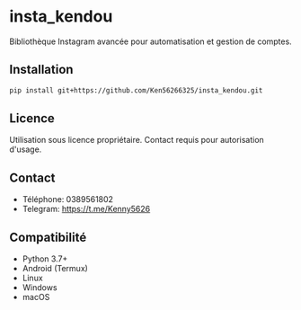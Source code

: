 # insta_kendou

Bibliothèque Instagram avancée pour automatisation et gestion de comptes.

## Installation

```bash
pip install git+https://github.com/Ken56266325/insta_kendou.git
```

## Licence

Utilisation sous licence propriétaire. Contact requis pour autorisation d'usage.

## Contact

- Téléphone: 0389561802
- Telegram: https://t.me/Kenny5626

## Compatibilité

- Python 3.7+
- Android (Termux)
- Linux
- Windows
- macOS
